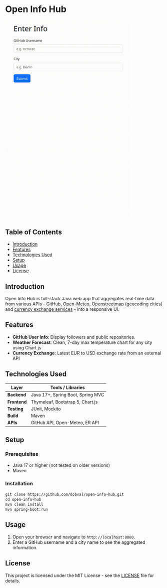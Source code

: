 # Open Info Hub

   <img src="https://github.com/dobval/open-info-hub/blob/main/media/open-info-hub.gif?raw=true" alt="open-info-hub" style="width: 400px; height: auto;" />

## Table of Contents
- [Introduction](#introduction)
- [Features](#features)
- [Technologies Used](#technologies-used)
- [Setup](#setup)
- [Usage](#usage)
- [License](#license)

## Introduction

Open Info Hub is full-stack Java web app that aggregates real-time data from various APIs - GitHub, [Open-Meteo](https://api.open-meteo.com/v1/forecast), [Openstreetmap](https://nominatim.openstreetmap.org/search) (geocoding cities) and [currency exchange services](https://open.er-api.com/v6/latest/EUR) - into a responsive UI.

## Features

- **GitHub User Info**: Display followers and public repositories.
- **Weather Forecast**: Clean, 7-day max temperature chart for any city using Chart.js
- **Currency Exchange**: Latest EUR to USD exchange rate from an external API

## Technologies Used

| Layer        | Tools / Libraries                 |
| ------------ | --------------------------------- |
| **Backend**  | Java 17+, Spring Boot, Spring MVC |
| **Frontend** | Thymeleaf, Bootstrap 5, Chart.js  |
| **Testing**  | JUnit, Mockito                    |
| **Build**    | Maven                             |
| **APIs**     | GitHub API, Open-Meteo, ER API    |

## Setup

### Prerequisites

- Java 17 or higher (not tested on older versions)
- Maven

### Installation

	git clone https://github.com/dobval/open-info-hub.git
	cd open-info-hub
	mvn clean install
	mvn spring-boot:run

## Usage

1. Open your browser and navigate to `http://localhost:8080`.
2. Enter a GitHub username and a city name to see the aggregated information.

## License

This project is licensed under the MIT License - see the [LICENSE](LICENSE) file for details.
